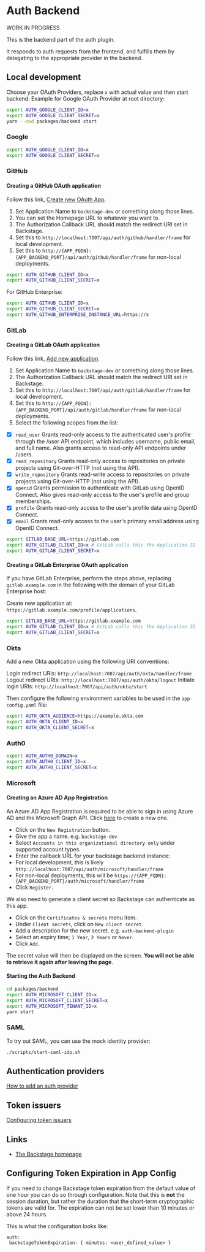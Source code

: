 # Auth Backend

WORK IN PROGRESS

This is the backend part of the auth plugin.

It responds to auth requests from the frontend, and fulfills them by delegating
to the appropriate provider in the backend.

## Local development

Choose your OAuth Providers, replace `x` with actual value and then start backend:
Example for Google OAuth Provider at root directory:

```bash
export AUTH_GOOGLE_CLIENT_ID=x
export AUTH_GOOGLE_CLIENT_SECRET=x
yarn --cwd packages/backend start
```

### Google

```bash
export AUTH_GOOGLE_CLIENT_ID=x
export AUTH_GOOGLE_CLIENT_SECRET=x
```

### GitHub

#### Creating a GitHub OAuth application

Follow this link, [Create new OAuth App](https://github.com/settings/applications/new).

1. Set Application Name to `backstage-dev` or something along those lines.
1. You can set the Homepage URL to whatever you want to.
1. The Authorization Callback URL should match the redirect URI set in Backstage.
 1. Set this to `http://localhost:7007/api/auth/github/handler/frame` for local development.
 1. Set this to `http://{APP_FQDN}:{APP_BACKEND_PORT}/api/auth/github/handler/frame` for non-local deployments.

```bash
export AUTH_GITHUB_CLIENT_ID=x
export AUTH_GITHUB_CLIENT_SECRET=x
```

For GitHub Enterprise:

```bash
export AUTH_GITHUB_CLIENT_ID=x
export AUTH_GITHUB_CLIENT_SECRET=x
export AUTH_GITHUB_ENTERPRISE_INSTANCE_URL=https://x
```

### GitLab

#### Creating a GitLab OAuth application

Follow this link, [Add new application](https://gitlab.com/-/profile/applications).

1. Set Application Name to `backstage-dev` or something along those lines.
1. The Authorization Callback URL should match the redirect URI set in Backstage.
 1. Set this to `http://localhost:7007/api/auth/gitlab/handler/frame` for local development.
 1. Set this to `http://{APP_FQDN}:{APP_BACKEND_PORT}/api/auth/gitlab/handler/frame` for non-local deployments.
 1. Select the following scopes from the list:
 - [x] `read_user` Grants read-only access to the authenticated user's profile through the /user API endpoint, which includes username, public email, and full name. Also grants access to read-only API endpoints under /users.
 - [x] `read_repository` Grants read-only access to repositories on private projects using Git-over-HTTP (not using the API).
 - [x] `write_repository` Grants read-write access to repositories on private projects using Git-over-HTTP (not using the API).
 - [x] `openid` Grants permission to authenticate with GitLab using OpenID Connect. Also gives read-only access to the user's profile and group memberships.
 - [x] `profile` Grants read-only access to the user's profile data using OpenID Connect.
 - [x] `email` Grants read-only access to the user's primary email address using OpenID Connect.

```bash
export GITLAB_BASE_URL=https://gitlab.com
export AUTH_GITLAB_CLIENT_ID=x # GitLab calls this the Application ID
export AUTH_GITLAB_CLIENT_SECRET=x
```

#### Creating a GitLab Enterprise OAuth application

If you have GitLab Enterprise, perform the steps above, replacing `gitlab.example.com` in the following
with the domain of your GitLab Enterprise host:

Create new application at: `https://gitlab.example.com/profile/applications`.

```bash
export GITLAB_BASE_URL=https://gitlab.example.com
export AUTH_GITLAB_CLIENT_ID=x # GitLab calls this the Application ID
export AUTH_GITLAB_CLIENT_SECRET=x
```

### Okta

Add a new Okta application using the following URI conventions:

Login redirect URIs: `http://localhost:7007/api/auth/okta/handler/frame`
Logout redirect URIs: `http://localhost:7007/api/auth/okta/logout`
Initiate login URIs: `http://localhost:7007/api/auth/okta/start`

Then configure the following environment variables to be used in the `app-config.yaml` file:

```bash
export AUTH_OKTA_AUDIENCE=https://example.okta.com
export AUTH_OKTA_CLIENT_ID=x
export AUTH_OKTA_CLIENT_SECRET=x
```

### Auth0

```bash
export AUTH_AUTH0_DOMAIN=x
export AUTH_AUTH0_CLIENT_ID=x
export AUTH_AUTH0_CLIENT_SECRET=x
```

### Microsoft

#### Creating an Azure AD App Registration

An Azure AD App Registration is required to be able to sign in using Azure AD and the Microsoft Graph API.
Click [here](https://portal.azure.com/#blade/Microsoft_AAD_IAM/ActiveDirectoryMenuBlade/RegisteredApps) to create a new one.

- Click on the `New Registration` button.
- Give the app a name. e.g. `backstage-dev`
- Select `Accounts in this organizational directory only` under supported account types.
- Enter the callback URL for your backstage backend instance:
 - For local development, this is likely `http://localhost:7007/api/auth/microsoft/handler/frame`
 - For non-local deployments, this will be `https://{APP_FQDN}:{APP_BACKEND_PORT}/auth/microsoft/handler/frame`
- Click `Register`.

We also need to generate a client secret so Backstage can authenticate as this app.

- Click on the `Certificates & secrets` menu item.
- Under `Client secrets`, click on `New client secret`.
- Add a description for the new secret. e.g. `auth-backend-plugin`
- Select an expiry time; `1 Year`, `2 Years` or `Never`.
- Click `Add`.

The secret value will then be displayed on the screen. **You will not be able to retrieve it again after leaving the page**.

#### Starting the Auth Backend

```bash
cd packages/backend
export AUTH_MICROSOFT_CLIENT_ID=x
export AUTH_MICROSOFT_CLIENT_SECRET=x
export AUTH_MICROSOFT_TENANT_ID=x
yarn start
```

### SAML

To try out SAML, you can use the mock identity provider:

```bash
./scripts/start-saml-idp.sh
```

## Authentication providers

[How to add an auth provider](https://github.com/backstage/backstage/blob/master/docs/auth/add-auth-provider.md)

## Token issuers

[Configuring token issuers](https://github.com/backstage/backstage/blob/master/docs/auth/index.md)

## Links

- [The Backstage homepage](https://backstage.io)

## Configuring Token Expiration in App Config

If you need to change Backstage token expiration from the default value of one hour you can do so through configuration. Note that this is **not** the session duration, but rather the duration that the short-term cryptographic tokens are valid for. The expiration can not be set lower than 10 minutes or above 24 hours.

This is what the configuration looks like:

```
auth:
 backstageTokenExpiration: { minutes: <user_defined_value> }
```
